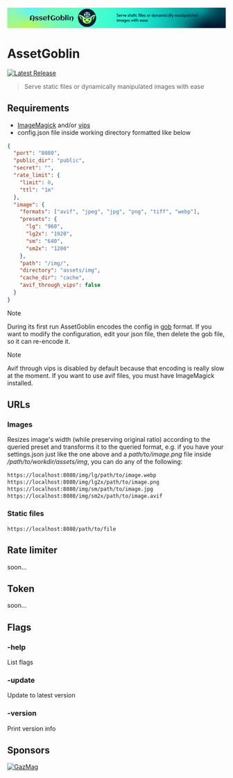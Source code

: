 ![AssetGoblin](assets/header.png)

# AssetGoblin

[![Latest Release](https://img.shields.io/github/v/release/sbolch/AssetGoblin.svg)](https://github.com/sbolch/AssetGoblin/releases)

> Serve static files or dynamically manipulated images with ease

## Requirements

 - [ImageMagick](https://imagemagick.org) and/or [vips](https://www.libvips.org)
 - config.json file inside working directory formatted like below

```json
{
  "port": "8080",
  "public_dir": "public",
  "secret": "",
  "rate_limit": {
    "limit": 0,
    "ttl": "1m"
  },
  "image": {
    "formats": ["avif", "jpeg", "jpg", "png", "tiff", "webp"],
    "presets": {
      "lg": "960",
      "lg2x": "1920",
      "sm": "640",
      "sm2x": "1280"
    },
    "path": "/img/",
    "directory": "assets/img",
    "cache_dir": "cache",
    "avif_through_vips": false
  }
}
```
> [!NOTE]
> During its first run AssetGoblin encodes the config in [gob](https://pkg.go.dev/encoding/gob) format.
> If you want to modify the configuration, edit your json file, then delete the gob file, so it can re-encode it.

> [!NOTE]
> Avif through vips is disabled by default because that encoding is really slow at the moment.
> If you want to use avif files, you must have ImageMagick installed.

## URLs

### Images

Resizes image's width (while preserving original ratio) according to the queried preset and transforms it to
the queried format, e.g. if you have your settings.json just like the one above and a *path/to/image.png* file
inside */path/to/workdir/assets/img*, you can do any of the following:

```
https://localhost:8080/img/lg/path/to/image.webp
https://localhost:8080/img/lg2x/path/to/image.png
https://localhost:8080/img/sm/path/to/image.jpg
https://localhost:8080/img/sm2x/path/to/image.avif
```

### Static files

```
https://localhost:8080/path/to/file
```

## Rate limiter

soon...

## Token

soon...

## Flags

### -help

List flags

### -update

Update to latest version

### -version

Print version info

## Sponsors

<a href="https://gazmag.hu" target="_blank"><img src="https://gazmag.hu/icon/logo-long.svg" alt="GazMag" height="50"></a>
